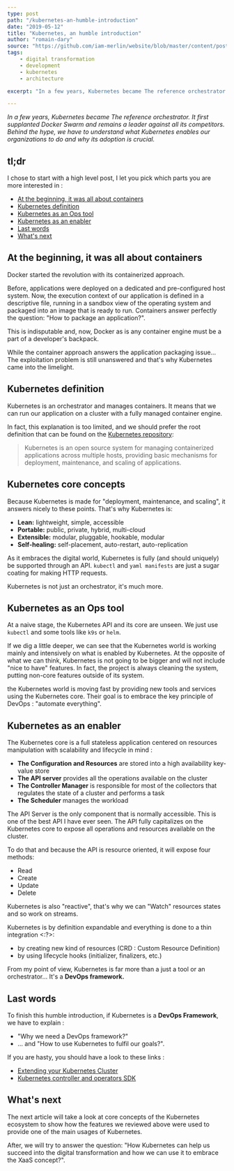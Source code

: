 ```yaml
---
type: post
path: "/kubernetes-an-humble-introduction"
date: "2019-05-12"
title: "Kubernetes, an humble introduction"
author: "romain-dary"
source: "https://github.com/iam-merlin/website/blob/master/content/posts/2-kubernetes-an-humble-introduction.md"
tags:
    - digital transformation
    - development
    - kubernetes
    - architecture

excerpt: "In a few years, Kubernetes became The reference orchestrator. It first supplanted Docker Swarm and remains a leader against all its competitors. Behind the hype, we have to understand what Kubernetes enables our organizations to do and why its adoption is crucial."

---
```



_In a few years, Kubernetes became The reference orchestrator. It first supplanted Docker Swarm and remains a leader against all its competitors. Behind the hype, we have to understand what Kubernetes enables our organizations to do and why its adoption is crucial._


## tl;dr

I chose to start with a high level post, I let you pick which parts you are more interested in :

- [At the beginning, it was all about containers](#at-the-beginning-it-was-all-about-containers)
- [Kubernetes definition](#kubernetes-definition)
- [Kubernetes as an Ops tool](#kubernetes-as-an-ops-tool)
- [Kubernetes as an enabler](#kubernetes-as-an-enabler)
- [Last words](#last-words)
- [What's next](#whats-next)


## At the beginning, it was all about containers
Docker started the revolution with its containerized approach. 

Before, applications were deployed on a dedicated and pre-configured host system. Now, the execution context of our application is defined in a descriptive file, running in a sandbox view of the operating system and packaged into an image that is ready to run. Containers answer perfectly the question: "How to package an application?".

This is indisputable and, now, Docker as is any container engine must be a part of a developer's backpack.

While the container approach answers the application packaging issue... The exploitation problem is still unanswered and that's why Kubernetes came into the limelight.

## Kubernetes definition

Kubernetes is an orchestrator and manages containers. It means that we can run our application on a cluster with a fully managed container engine.

In fact, this explanation is too limited, and we should prefer the root definition that can be found on the [Kubernetes repository](https://github.com/kubernetes/kubernetes):

> Kubernetes is an open source system for managing containerized applications across multiple hosts, providing basic mechanisms for deployment, maintenance, and scaling of applications.

## Kubernetes core concepts

Because Kubernetes is made for "deployment, maintenance, and scaling", it answers nicely to these points. That's why Kubernetes is:

- **Lean:** lightweight, simple, accessible
- **Portable:** public, private, hybrid, multi-cloud
- **Extensible:** modular, pluggable, hookable, modular
- **Self-healing:** self-placement, auto-restart, auto-replication

As it embraces the digital world, Kubernetes is fully (and should uniquely) be supported through an API. `kubectl` and `yaml manifests` are just a sugar coating for making HTTP requests.

Kubernetes is not just an orchestrator, it's much more.

## Kubernetes as an Ops tool

At a naive stage, the Kubernetes API and its core are unseen. We just use `kubectl` and some tools like `k9s` or `helm`.

If we dig a little deeper, we can see that the Kubernetes world is working mainly and intensively on what is enabled by Kubernetes. At the opposite of what we can think, Kubernetes is not going to be bigger and will not include "nice to have" features. In fact, the project is always cleaning the system, putting non-core features outside of its system.

the Kubernetes world is moving fast by providing new tools and services using the Kubernetes core. Their goal is to embrace the key principle of DevOps : "automate everything".

## Kubernetes as an enabler

The Kubernetes core is a full stateless application centered on resources manipulation with scalability and lifecycle in mind :

- **The Configuration and Resources** are stored into a high availability key-value store
- **The API server** provides all the operations available on the cluster
- **The Controller Manager** is responsible for most of the collectors that regulates the state of a cluster and performs a task
- **The Scheduler** manages the workload

The API Server is the only component that is normally accessible. This is one of the best API I have ever seen. The API fully capitalizes on the Kubernetes core to expose all operations and resources available on the cluster. 

To do that and because the API is resource oriented, it will expose four methods:

- Read
- Create
- Update
- Delete

Kubernetes is also "reactive", that's why we can "Watch" resources states and so work on streams.

Kubernetes is by definition expandable and <?>everything is done to a thin integration <:?>:

- by creating new kind of resources (CRD : Custom Resource Definition) 
- by using lifecycle hooks (initializer, finalizers, etc.)

From my point of view, Kubernetes is far more than a just a tool or an orchestrator... It's a **DevOps framework.**

## Last words

To finish this humble introduction, if Kubernetes is a **DevOps Framework**, we have to explain :
- "Why we need a DevOps framework?" 
- ... and "How to use Kubernetes to fulfil our goals?".

If you are hasty, you should have a look to these links :
- [Extending your Kubernetes Cluster](https://kubernetes.io/docs/concepts/extend-kubernetes/extend-cluster)
- [Kubernetes controller and operators SDK](https://github.com/operator-framework/operator-sdk)

## What's next

The next article will take a look at core concepts of the Kubernetes ecosystem to show how the features we reviewed above were used to provide one of the main usages of Kubernetes.

After, we will try to answer the question: "How Kubernetes can help us succeed into the digital transformation and how we can use it to embrace the XaaS concept?".

